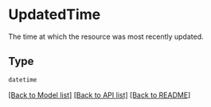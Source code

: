 # UpdatedTime

The time at which the resource was most recently updated.


## Type
```python
datetime
```


[[Back to Model list]](../../../../README.md#models-v2-link) [[Back to API list]](../../../../README.md#apis-v2-link) [[Back to README]](../../../../README.md)
